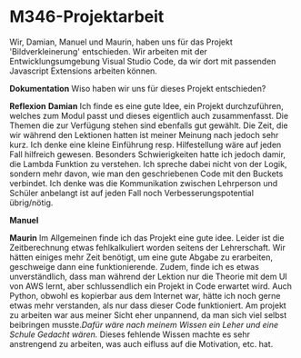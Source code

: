 # M346-Projektarbeit

Wir, Damian, Manuel und Maurin, haben uns für das Projekt 'Bildverkleinerung' entschieden. Wir arbeiten mit der Entwicklungsumgebung Visual Studio Code, da wir dort mit passenden Javascript Extensions arbeiten können.

**Dokumentation**
    Wiso haben wir uns für dieses Projekt entschieden?

    




**Reflexion**
  **Damian**
     Ich finde es eine gute Idee, ein Projekt durchzuführen, welches zum Modul passt und dieses eigentlich auch zusammenfasst.
Die Themen die zur Verfügung stehen sind ebenfalls gut gewählt. Die Zeit, die wir während den Lektionen hatten ist meiner Meinung nach jedoch sehr kurz.
Ich denke eine kleine Einführung resp. Hilfestellung wäre auf jeden Fall hilfreich gewesen. Besonders Schwierigkeiten hatte ich jedoch damir, die Lambda Funktion zu verstehen.
Ich spreche dabei nicht von der Logik, sondern mehr davon, wie man den geschriebenen Code mit den Buckets verbindet. 
Ich denke was die Kommunikation zwischen Lehrperson und Schüler anbelangt ist auf jeden Fall noch Verbesserungspotential übrig/nötig.

  **Manuel**

  **Maurin**
    Im Allgemeinen finde ich das Projekt eine gute idee. Leider ist die Zeitberechnung etwas fehlkalkuliert worden seitens der Lehrerschaft. Wir hätten einiges mehr Zeit benötigt, um eine gute Abgabe zu erarbeiten, geschweige dann eine funktionierende. Zudem, finde ich es etwas unverständlich, dass man während der Lektion nur die Theorie mit dem UI von AWS lernt, aber schlussendlich ein Projekt in Code erwartet wird. Auch Python, obwohl es kopierbar aus dem Internet war, hätte ich noch gerne etwas mehr verstanden, als nur dass dieser Code funktioniert.
    Am projekt zu arbeiten war aus meiner Sicht eher unpannend, da man sich viel selbst beibringen musste.*Dafür wäre  nach meinem Wissen ein Leher und eine Schule Gedacht wären.* Dieses fehlende Wissen machte es sehr anstrengend zu arbeiten, was auch eifluss auf die Motivation, etc. hat. 
